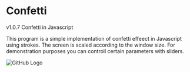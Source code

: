 # Confetti 
v1.0.7
Confetti in Javascript 

This program is a simple implementation of confetti effeect in Javascript using strokes. 
The screen is scaled according to the window size. 
For demonstration purposes you can controll certain parameters with sliders.

![GitHub Logo](https://repository-images.githubusercontent.com/226435476/41741800-2102-11ea-9076-1f11d2194880)
